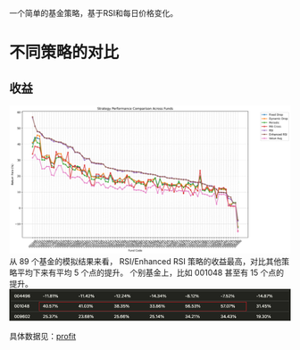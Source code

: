 一个简单的基金策略，基于RSI和每日价格变化。

# 不同策略的对比
## 收益
![profit](results/comparison/profit.png)
从 89 个基金的模拟结果来看， RSI/Enhanced RSI 策略的收益最高，对比其他策略平均下来有平均 5 个点的提升。
个别基金上，比如 001048 甚至有 15 个点的提升。
![001048](results/static/001048.png)

具体数据见：[profit](results/comparison/profit.md)
